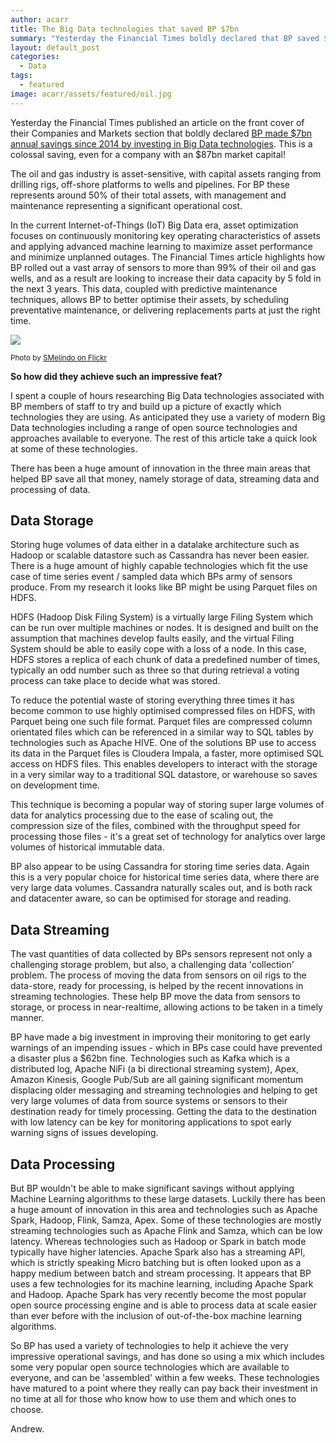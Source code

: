 ```yaml
---
author: acarr
title: The Big Data technologies that saved BP $7bn
summary: "Yesterday the Financial Times boldly declared that BP saved $7bn since 2014 by investing in Big Data technologies. I spent a couple of hours researching Big Data technologies associated with BP members of staff to try and build up a picture of exactly which technologies they are using."
layout: default_post
categories:
  - Data
tags:
  - featured
image: acarr/assets/featured/oil.jpg
---
```


Yesterday the Financial Times published an article on the front cover of their Companies and Markets section that boldly declared [BP made $7bn annual savings since 2014 by investing in Big Data technologies](https://www.ft.com/content/16261952-6a28-11e7-bfeb-33fe0c5b7eaa). This is a colossal saving, even for a company with an $87bn market capital!

The oil and gas industry is asset-sensitive, with capital assets ranging from drilling rigs, off-shore platforms to wells and pipelines. For BP these represents around 50% of their total assets, with management and maintenance representing a significant operational cost.

In the current Internet-of-Things (IoT) Big Data era, asset optimization focuses on continuously monitoring key operating characteristics of assets and applying advanced machine learning to maximize asset performance and minimize unplanned outages. The Financial Times article highlights how BP rolled out a vast array of sensors to more than 99% of their oil and gas wells, and as a result are looking to increase their data capacity by 5 fold in the next 3 years. This data, coupled with predictive maintenance techniques, allows BP to better optimise their assets, by scheduling preventative maintenance, or delivering replacements parts at just the right time.

<img src="{{ site.github.url }}/acarr/assets/oil.jpg" />

<small>Photo by [SMelindo on Flickr](https://www.flickr.com/photos/melindo/8206088016/in/photolist-dv9m59-SM4Z5k-98G8NB-cMkkPJ-6q5MDF-2vJWPo-QQbgYz-cj2RnA-5zmEbT-3iEE3D-cXGJ5m-QGAKC3-4zs6A7-oNA4R-9YTrqE-5PuWw1-iffL2-Ui99Ze-7ZfGXv-7ZfBed-7ZfGjN-7ZfFuF-4zdrKN-cj3bc7-6ZQvDd-6HpMDu-fQhgWR-aWruST-8fuK6L-iwkGaE-9sQtyZ-pyhUb-SM4Z6c-iffdZ-9YQvJa-71Pb5L-9YTqkU-9YQnp6-6ZQwF9-8xU1KP-6F4AwJ-ei9gGX-qiDChF-4d7qJq-71Karr-54ErBN-nCMq2e-54AdyT-8mAkSb-6k5mMT)</small>

**So how did they achieve such an impressive feat?**

I spent a couple of hours researching Big Data technologies associated with BP members of staff to try and build up a picture of exactly which technologies they are using. As anticipated they use a variety of modern Big Data technologies including a range of open source technologies and approaches available to everyone. The rest of this article take a quick look at some of these technologies.

There has been a huge amount of innovation in the three main areas that helped BP save all that money, namely storage of data, streaming data and processing of data.

## Data Storage

Storing huge volumes of data either in a datalake architecture such as Hadoop or scalable datastore such as Cassandra has never been easier. There is a huge amount of highly capable technologies which fit the use case of time series event / sampled data which BPs army of sensors produce. From my research it looks like BP might be using Parquet files on HDFS.

HDFS (Hadoop Disk Filing System) is a virtually large Filing System which can be run over multiple machines or nodes. It is designed and built on the assumption that machines develop faults easily, and the virtual Filing System should be able to easily cope with a loss of a node. In this case, HDFS stores a replica of each chunk of data a predefined number of times, typically an odd number such as three so that during retrieval a voting process can take place to decide what was stored.

To reduce the potential waste of storing everything three times it has become common to use highly optimised compressed files on HDFS, with Parquet being one such file format. Parquet files are compressed column orientated files which can be referenced in a similar way to SQL tables by technologies such as Apache HIVE. One of the solutions BP use to access its data in the Parquet files is Cloudera Impala, a faster, more optimised SQL access on HDFS files. This enables developers to interact with the storage in a very similar way to a traditional SQL datastore, or warehouse so saves on development time.

This technique is becoming a popular way of storing super large volumes of data for analytics processing due to the ease of scaling out, the compression size of the files, combined with the throughput speed for processing those files - it's a great set of technology for analytics over large volumes of historical immutable data.

BP also appear to be using Cassandra for storing time series data. Again this is a very popular choice for historical time series data, where there are very large data volumes. Cassandra naturally scales out, and is both rack and datacenter aware, so can be optimised for storage and reading.

## Data Streaming

The vast quantities of data collected by BPs sensors represent not only a challenging storage problem, but also, a challenging data 'collection' problem. The process of moving the data from sensors on oil rigs to the data-store, ready for processing, is helped by the recent innovations in streaming technologies. These help BP move the data from sensors to storage, or process in near-realtime, allowing actions to be taken in a timely manner.

BP have made a big investment in improving their monitoring to get early warnings of an impending issues - which in BPs case could have prevented a disaster plus a $62bn fine. Technologies such as Kafka which is a distributed log, Apache NiFi (a bi directional streaming system), Apex, Amazon Kinesis, Google Pub/Sub are all gaining significant momentum displacing older messaging and streaming technologies and helping to get very large volumes of data from source systems or sensors to their destination ready for timely processing. Getting the data to the destination with low latency can be key for monitoring applications to spot early warning signs of issues developing.

## Data Processing

But BP wouldn't be able to make significant savings without applying Machine Learning algorithms to these large datasets. Luckily there has been a huge amount of innovation in this area and technologies such as Apache Spark, Hadoop, Flink, Samza, Apex. Some of these technologies are mostly streaming technologies such as Apache Flink and Samza, which can be low latency. Whereas technologies such as Hadoop or Spark in batch mode typically have higher latencies. Apache Spark also has a streaming API, which is strictly speaking Micro batching but is often looked upon as a happy medium between batch and stream processing. It appears that BP uses a few technologies for its machine learning, including Apache Spark and Hadoop. Apache Spark has very recently become the most popular open source processing engine and is able to process data at scale easier than ever before with the inclusion of out-of-the-box machine learning algorithms.

So BP has used a variety of technologies to help it achieve the very impressive operational savings, and has done so using a mix which includes some very popular open source technologies which are available to everyone, and can be 'assembled' within a few weeks. These technologies have matured to a point where they really can pay back their investment in no time at all for those who know how to use them and which ones to choose.

Andrew.
